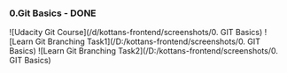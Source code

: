 ### 0.Git Basics - DONE
![Udacity Git Course](/d/kottans-frontend/screenshots/0. GIT Basics)
![Learn Git Branching Task1](/D:/kottans-frontend/screenshots/0. GIT Basics)
![Learn Git Branching Task2](/D:/kottans-frontend/screenshots/0. GIT Basics)